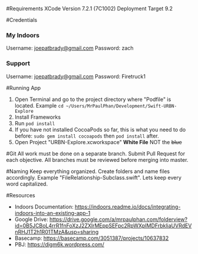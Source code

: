 #Requirements
XCode Version 7.2.1 (7C1002)
Deployment Target 9.2

#Credentials
### My Indoors
Username: joepatbrady@gmail.com
Password: zach

### Support
Username: joepatbrady@gmail.com
Password: Firetruck1

#Running App
1. Open Terminal and go to the project directory where "Podfile" is located. Example `cd ~/Users/MrPaulPhan/Development/Swift-URBN-Explore`
2. Install Frameworks
  1. Run `pod install`
  2. If you have not installed CocoaPods so far, this is what you need to do before: `sudo gem install cocoapods` then `pod install` after.
3. Open Project "URBN-Explore.xcworkspace" **White File** NOT the ~~blue~~

#Git
All work must be done on a separate branch. Submit Pull Request for each objective. All branches must be reviewed before merging into master.

#Naming
Keep everything organized. Create folders and name files accordingly. Example "FileRelationship-Subclass.swift". Lets keep every word capitalized.  

#Resources
+ Indoors Documentation: https://indoors.readme.io/docs/integrating-indoors-into-an-existing-app-1
+ Google Drive: https://drive.google.com/a/mrpaulphan.com/folderview?id=0B5JCBoL4rrR1fnFoXzJ2ZXlrMEppSEFpc2RpWXpIMDFrbkliaUVRdEVnRHJ1T2h1R01TMzA&usp=sharing
+ Basecamp: https://basecamp.com/3051387/projects/10637832
+ PBJ: https://digm6k.wordpress.com/

